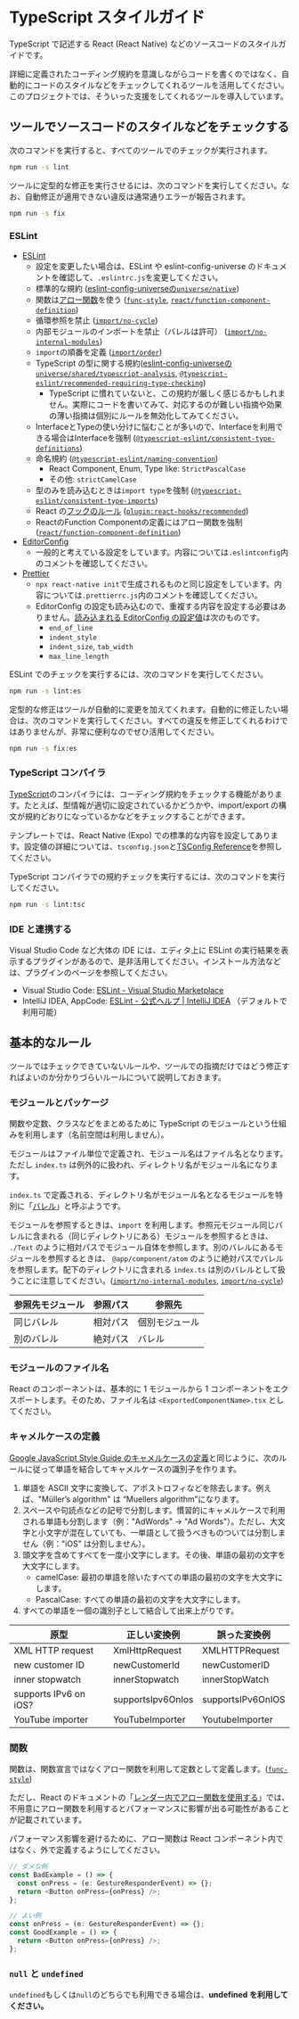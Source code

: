 # TypeScript スタイルガイド

TypeScript で記述する React (React Native) などのソースコードのスタイルガイドです。

詳細に定義されたコーディング規約を意識しながらコードを書くのではなく、自動的にコードのスタイルなどをチェックしてくれるツールを活用してください。
このプロジェクトでは、そういった支援をしてくれるツールを導入しています。

## ツールでソースコードのスタイルなどをチェックする

次のコマンドを実行すると、すべてのツールでのチェックが実行されます。

```bash
npm run -s lint
```

ツールに定型的な修正を実行させるには、次のコマンドを実行してください。なお、自動修正が適用できない違反は通常通りエラーが報告されます。

```bash
npm run -s fix
```

### ESLint

- [ESLint](https://eslint.org/)
  - 設定を変更したい場合は、ESLint や eslint-config-universe のドキュメントを確認して、`.eslintrc.js`を変更してください。
  - 標準的な規約 ([eslint-config-universeの`universe/native`](https://github.com/expo/expo/tree/master/packages/eslint-config-universe))
  - 関数は[アロー関数](https://developer.mozilla.org/ja/docs/Web/JavaScript/Reference/Functions/Arrow_functions)を使う ([`func-style`](https://eslint.org/docs/rules/func-style), [`react/function-component-definition`](https://github.com/yannickcr/eslint-plugin-react/blob/HEAD/docs/rules/function-component-definition.md))
  - 循環参照を禁止 ([`import/no-cycle`](https://github.com/benmosher/eslint-plugin-import/blob/master/docs/rules/no-cycle.md))
  - 内部モジュールのインポートを禁止（バレルは許可）  ([`import/no-internal-modules`](https://github.com/benmosher/eslint-plugin-import/blob/master/docs/rules/no-internal-modules.md))
  - `import`の順番を定義 ([`import/order`](https://github.com/benmosher/eslint-plugin-import/blob/master/docs/rules/order.md))
  - TypeScript の型に関する規約([eslint-config-universeの`universe/shared/typescript-analysis`](https://github.com/expo/expo/tree/master/packages/eslint-config-universe), [`@typescript-eslint/recommended-requiring-type-checking`](https://github.com/typescript-eslint/typescript-eslint/tree/master/packages/eslint-plugin#supported-rules))
    - TypeScript に慣れていないと、この規約が厳しく感じるかもしれません。実際にコードを書いてみて、対応するのが難しい指摘や効果の薄い指摘は個別にルールを無効化してみてください。
  - InterfaceとTypeの使い分けに悩むことが多いので、Interfaceを利用できる場合はInterfaceを強制 ([`@typescript-eslint/consistent-type-definitions`](https://github.com/typescript-eslint/typescript-eslint/blob/master/packages/eslint-plugin/docs/rules/consistent-type-definitions.md))
  - 命名規約 ([`@typescript-eslint/naming-convention`](https://github.com/typescript-eslint/typescript-eslint/blob/master/packages/eslint-plugin/docs/rules/naming-convention.md))
    - React Component, Enum, Type like: `StrictPascalCase`
    - その他: `strictCamelCase`
  - 型のみを読み込むときは`import type`を強制 ([`@typescript-eslint/consistent-type-imports`](https://github.com/typescript-eslint/typescript-eslint/blob/master/packages/eslint-plugin/docs/rules/consistent-type-imports.md))
  - React の[フックのルール](https://ja.reactjs.org/docs/hooks-rules.html) ([`plugin:react-hooks/recommended`](https://github.com/facebook/react/tree/master/packages/eslint-plugin-react-hooks))
  - ReactのFunction Componentの定義にはアロー関数を強制 ([`react/function-component-definition`](https://github.com/yannickcr/eslint-plugin-react/blob/master/docs/rules/function-component-definition.md))
- [EditorConfig](https://editorconfig.org/)
  - 一般的と考えている設定をしています。内容については`.eslintconfig`内のコメントを確認してください。
- [Prettier](https://prettier.io/)
  - `npx react-native init`で生成されるものと同じ設定をしています。内容については`.prettierrc.js`内のコメントを確認してください。
  - EditorConfig の設定も読み込むので、重複する内容を設定する必要はありません。[読み込まれる EditorConfig の設定値](https://prettier.io/docs/en/api.html#prettierresolveconfigfilepath--options)は次のものです。
    - `end_of_line`
    - `indent_style`
    - `indent_size`, `tab_width`
    - `max_line_length`

ESLint でのチェックを実行するには、次のコマンドを実行してください。

```bash
npm run -s lint:es
```

定型的な修正はツールが自動的に変更を加えてくれます。自動的に修正したい場合は、次のコマンドを実行してください。すべての違反を修正してくれるわけではありませんが、非常に便利なのでぜひ活用してください。

```bash
npm run -s fix:es
```

### TypeScript コンパイラ

[TypeScript](https://www.typescriptlang.org/)のコンパイラには、コーディング規約をチェックする機能があります。たとえば、型情報が適切に設定されているかどうかや、import/export の構文が規約どおりになっているかなどをチェックすることができます。

テンプレートでは、React Native (Expo) での標準的な内容を設定してあります。設定値の詳細については、`tsconfig.json`と[TSConfig Reference](https://www.typescriptlang.org/tsconfig)を参照してください。

TypeScript コンパイラでの規約チェックを実行するには、次のコマンドを実行してください。

```bash
npm run -s lint:tsc
```

### IDE と連携する

Visual Studio Code など大体の IDE には、エディタ上に ESLint の実行結果を表示するプラグインがあるので、是非活用してください。インストール方法などは、プラグインのページを参照してください。

- Visual Studio Code: [ESLint - Visual Studio Marketplace](https://marketplace.visualstudio.com/items?itemName=dbaeumer.vscode-eslint)
- IntelliJ IDEA, AppCode: [ESLint - 公式ヘルプ | IntelliJ IDEA](https://pleiades.io/help/idea/eslint.html) （デフォルトで利用可能）

## 基本的なルール

ツールではチェックできていないルールや、ツールでの指摘だけではどう修正すればよいのか分かりづらいルールについて説明しておきます。

### モジュールとパッケージ

関数や定数、クラスなどをまとめるために TypeScript のモジュールという仕組みを利用します（名前空間は利用しません）。

モジュールはファイル単位で定義され、モジュール名はファイル名となります。ただし `index.ts` は例外的に扱われ、ディレクトリ名がモジュール名になります。

`index.ts` で定義される、ディレクトリ名がモジュール名となるモジュールを特別に「[バレル](https://typescript-jp.gitbook.io/deep-dive/main-1/barrel)」と呼ぶようです。

モジュールを参照するときは、`import` を利用します。参照元モジュール同じバレルに含まれる（同じディレクトリにある）モジュールを参照するときは、 `./Text` のように相対パスでモジュール自体を参照します。別のバレルにあるモジュールを参照するときは、 `@app/component/atom` のように絶対パスでバレルを参照します。配下のディレクトリに含まれる `index.ts` は別のバレルとして扱うことに注意してください。([`import/no-internal-modules`](https://github.com/benmosher/eslint-plugin-import/blob/master/docs/rules/no-internal-modules.md), [`import/no-cycle`](https://github.com/benmosher/eslint-plugin-import/blob/master/docs/rules/no-cycle.md))

| 参照先モジュール | 参照パス | 参照先         |
| ---------------- | -------- | -------------- |
| 同じバレル       | 相対パス | 個別モジュール |
| 別のバレル       | 絶対パス | バレル         |

### モジュールのファイル名

React のコンポーネントは、基本的に 1 モジュールから 1 コンポーネントをエクスポートします。そのため、ファイル名は `<ExportedComponentName>.tsx` としてください。



### キャメルケースの定義

[Google JavaScript Style Guide のキャメルケースの定義](https://google.github.io/styleguide/jsguide.html#naming-camel-case-defined)と同じように、次のルールに従って単語を結合してキャメルケースの識別子を作ります。

1. 単語を ASCII 文字に変換して、アポストロフィなどを除去します。例えば、"Müller’s algorithm" は “Muellers algorithm”になります。
2. スペースや句読点などの記号で分割します。慣習的にキャメルケースで利用される単語も分割します（例："AdWords" → "Ad Words"）。ただし、大文字と小文字が混在していても、一単語として扱うべきものついては分割しません（例："iOS" は分割しません）。
3. 頭文字を含めてすべてを一度小文字にします。その後、単語の最初の文字を大文字にします。
   - camelCase: 最初の単語を除いたすべての単語の最初の文字を大文字にします。
   - PascalCase: すべての単語の最初の文字を大文字にします。
4. すべての単語を一個の識別子として結合して出来上がりです。

| 原型                  | 正しい変換例      | 誤った変換例      |
| --------------------- | ----------------- | ----------------- |
| XML HTTP request      | XmlHttpRequest    | XMLHTTPRequest    |
| new customer ID       | newCustomerId     | newCustomerID     |
| inner stopwatch       | innerStopwatch    | innerStopWatch    |
| supports IPv6 on iOS? | supportsIpv6OnIos | supportsIPv6OnIOS |
| YouTube importer      | YouTubeImporter   | YoutubeImporter   |

### 関数

関数は、関数宣言ではなくアロー関数を利用して定数として定義します。([`func-style`](https://eslint.org/docs/rules/func-style))

ただし、React のドキュメントの「[レンダー内でアロー関数を使用する](https://ja.reactjs.org/docs/faq-functions.html#arrow-function-in-render)」では、不用意にアロー関数を利用するとパフォーマンスに影響が出る可能性があることが記載されています。

パフォーマンス影響を避けるために、アロー関数は React コンポーネント内ではなく、外で定義するようにしてください。

```typescript jsx
// ダメな例
const BadExample = () => {
  const onPress = (e: GestureResponderEvent) => {};
  return <Button onPress={onPress} />;
};

// よい例
const onPress = (e: GestureResponderEvent) => {};
const GoodExample = () => {
  return <Button onPress={onPress} />;
};
```

### `null` と `undefined`

`undefined`もしくは`null`のどちらでも利用できる場合は、**undefined を利用してください。**
